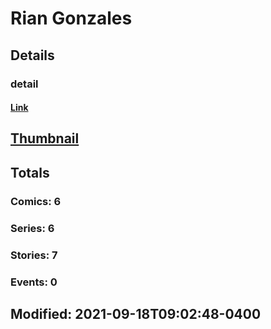 # Rian  Gonzales 
## Details
### detail
#### [Link](http://marvel.com/comics/creators/13431/rian_gonzales?utm_campaign=apiRef&utm_source=225578a89fc76f3d20fbffda5d17a88d)
## [Thumbnail](http://i.annihil.us/u/prod/marvel/i/mg/b/40/image_not_available.jpg)
## Totals
### Comics: 6
### Series: 6
### Stories: 7
### Events: 0
## Modified: 2021-09-18T09:02:48-0400